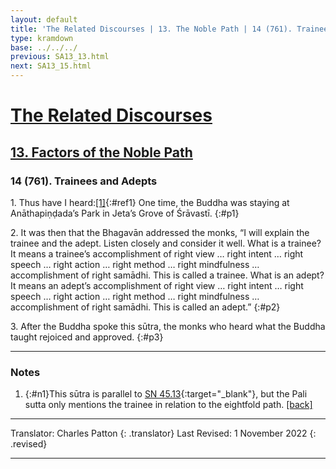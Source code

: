 ```yaml
---
layout: default
title: 'The Related Discourses | 13. The Noble Path | 14 (761). Trainees and Adepts'
type: kramdown
base: ../../../
previous: SA13_13.html
next: SA13_15.html
---
```


# [The Related Discourses](../index.html)
## [13. Factors of the Noble Path](index.html)
### 14 (761). Trainees and Adepts

1\. Thus have I heard:[\[1\]](#n1){:#ref1} One time, the Buddha was staying at Anāthapiṇḍada’s Park in Jeta’s Grove of Śrāvastī.
{:#p1}

2\. It was then that the Bhagavān addressed the monks, “I will explain the trainee and the adept. Listen closely and consider it well. What is a trainee? It means a trainee’s accomplishment of right view … right intent … right speech … right action … right method … right mindfulness … accomplishment of right samādhi. This is called a trainee. What is an adept? It means an adept’s accomplishment of right view … right intent … right speech … right action … right method … right mindfulness … accomplishment of right samādhi. This is called an adept.”
{:#p2}

3\. After the Buddha spoke this sūtra, the monks who heard what the Buddha taught rejoiced and approved.
{:#p3}

---

### Notes

1. {:#n1}This sūtra is parallel to [SN 45.13](https://suttacentral.net/sn45.13){:target="_blank"}, but the Pali sutta only mentions the trainee in relation to the eightfold path. [\[back\]](#ref1)

---

Translator: Charles Patton
{: .translator}
Last Revised: 1 November 2022
{: .revised}

---